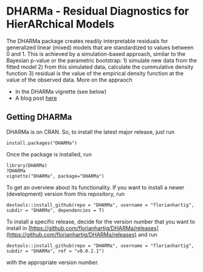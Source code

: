 # DHARMa - Residual Diagnostics for HierARchical Models

The DHARMa package creates readily interpretable residuals for generalized linear (mixed) models that are standardized to values between 0 and 1. This is achieved by a simulation-based approach, similar to the Bayesian p-value or the parametric bootstrap: 1) simulate new data from the fitted model 2) from this simulated data, calculate the cummulative density function  3) residual is the value of the empirical density function at the value of the observed data. More on the appraoch

* In the DHARMa vignette (see below)
* A blog post [here](https://theoreticalecology.wordpress.com/2016/08/28/dharma-an-r-package-for-residual-diagnostics-of-glmms/)

## Getting DHARMa

DHARMa is on CRAN. So, to install the latest major release, just run 

```{r}
install.packages("DHARMa")
```

Once the package is installed, run

```{r}
library(DHARMa)
?DHARMa
vignette("DHARMa", package="DHARMa")
```

To get an overview about its functionality. If you want to install a newer (development) version from this repository, run

```{r}
devtools::install_github(repo = "DHARMa", username = "florianhartig", subdir = "DHARMa", dependencies = T)
```

To install a specific release, decide for the version number that you want to install in [https://github.com/florianhartig/DHARMa/releases](https://github.com/florianhartig/DHARMa/releases) and run 

```{r}
devtools::install_github(repo = "DHARMa", username = "florianhartig", subdir = "DHARMa", ref = "v0.0.2.1")
```

with the appropriate version number. 
